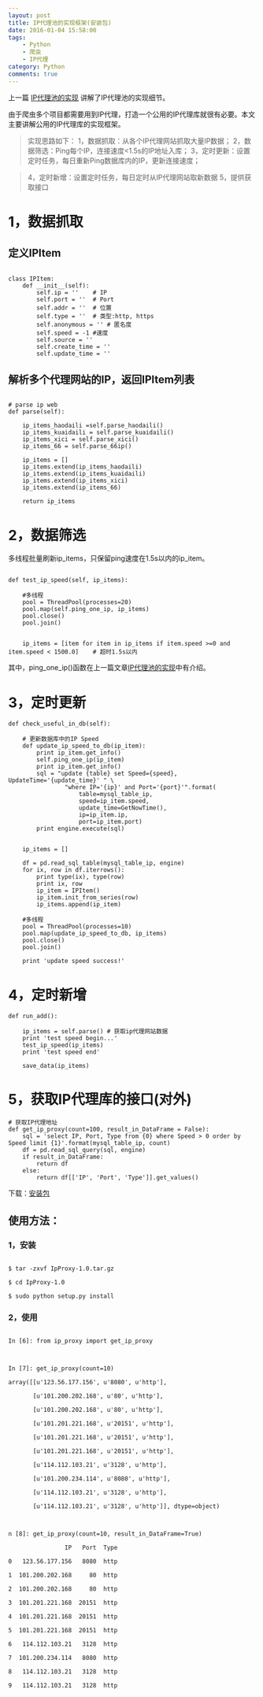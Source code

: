 ```yaml
---
layout: post
title: IP代理池的实现框架(安装包)
date: 2016-01-04 15:58:00
tags: 
	- Python
	- 爬虫 
	- IP代理
category: Python
comments: true
---
```


上一篇 [IP代理池的实现](http://kekefund.com/2015/11/17/pytho-ip-proxy/) 讲解了IP代理池的实现细节。

由于爬虫多个项目都需要用到IP代理，打造一个公用的IP代理库就很有必要。本文主要讲解公用的IP代理库的实现框架。

> 实现思路如下：
> 1，数据抓取：从各个IP代理网站抓取大量IP数据；
> 2，数据筛选：Ping每个IP，连接速度<1.5s的IP地址入库；
> 3，定时更新：设置定时任务，每日重新Ping数据库内的IP，更新连接速度；
<!-- more -->
> 4，定时新增：设置定时任务，每日定时从IP代理网站取新数据
> 5，提供获取接口



# 1，数据抓取

## 定义IPItem

```

class IPItem:
    def __init__(self):
        self.ip = ''    # IP
        self.port = ''  # Port
        self.addr = ''  # 位置
        self.type = ''  # 类型:http, https
        self.anonymous = '' # 匿名度
        self.speed = -1 #速度
        self.source = ''
        self.create_time = ''
        self.update_time = ''
```

## 解析多个代理网站的IP，返回IPItem列表

```

# parse ip web
def parse(self):

    ip_items_haodaili =self.parse_haodaili()
    ip_items_kuaidaili = self.parse_kuaidaili()
    ip_items_xici = self.parse_xici()
    ip_items_66 = self.parse_66ip()

    ip_items = []
    ip_items.extend(ip_items_haodaili)
    ip_items.extend(ip_items_kuaidaili)
    ip_items.extend(ip_items_xici)
    ip_items.extend(ip_items_66)

    return ip_items
```

# 2，数据筛选

多线程批量刷新ip_items，只保留ping速度在1.5s以内的ip_item。

```

def test_ip_speed(self, ip_items):

    #多线程
    pool = ThreadPool(processes=20)
    pool.map(self.ping_one_ip, ip_items)
    pool.close()
    pool.join()

    
    ip_items = [item for item in ip_items if item.speed >=0 and item.speed < 1500.0]    # 超时1.5s以内   
```

其中，ping_one_ip()函数在上一篇文章[IP代理池的实现](http://kekefund.com/2015/11/17/pytho-ip-proxy/)中有介绍。






# 3，定时更新
```
def check_useful_in_db(self):

    # 更新数据库中的IP Speed
    def update_ip_speed_to_db(ip_item):
        print ip_item.get_info()
        self.ping_one_ip(ip_item)
        print ip_item.get_info()
        sql = "update {table} set Speed={speed}, UpdateTime='{update_time}' " \
                "where IP='{ip}' and Port='{port}'".format(
                    table=mysql_table_ip,
                    speed=ip_item.speed,
                    update_time=GetNowTime(),
                    ip=ip_item.ip,
                    port=ip_item.port)
        print engine.execute(sql)


    ip_items = []

    df = pd.read_sql_table(mysql_table_ip, engine)
    for ix, row in df.iterrows():
        print type(ix), type(row)
        print ix, row
        ip_item = IPItem()
        ip_item.init_from_series(row)
        ip_items.append(ip_item)

    #多线程
    pool = ThreadPool(processes=10)
    pool.map(update_ip_speed_to_db, ip_items)
    pool.close()
    pool.join()

    print 'update speed success!'
```

# 4，定时新增
```
def run_add():

    ip_items = self.parse() # 获取ip代理网站数据
    print 'test speed begin...'
    test_ip_speed(ip_items)
    print 'test speed end'

    save_data(ip_items)
```

# 5，获取IP代理库的接口(对外)
```
# 获取IP代理地址
def get_ip_proxy(count=100, result_in_DataFrame = False):
    sql = 'select IP, Port, Type from {0} where Speed > 0 order by Speed limit {1}'.format(mysql_table_ip, count)
    df = pd.read_sql_query(sql, engine)
    if result_in_DataFrame:
        return df
    else:
        return df[['IP', 'Port', 'Type']].get_values()
```

下载：[安装包](http://7xo67b.com1.z0.glb.clouddn.com/IpProxy-1.0.tar.gz)

## 使用方法：

### 1，安装

```

$ tar -zxvf IpProxy-1.0.tar.gz

$ cd IpProxy-1.0

$ sudo python setup.py install

```

### 2，使用

```

In [6]: from ip_proxy import get_ip_proxy



In [7]: get_ip_proxy(count=10)

array([[u'123.56.177.156', u'8080', u'http'],

       [u'101.200.202.168', u'80', u'http'],

       [u'101.200.202.168', u'80', u'http'],

       [u'101.201.221.168', u'20151', u'http'],

       [u'101.201.221.168', u'20151', u'http'],

       [u'101.201.221.168', u'20151', u'http'],

       [u'114.112.103.21', u'3128', u'http'],

       [u'101.200.234.114', u'8080', u'http'],

       [u'114.112.103.21', u'3128', u'http'],

       [u'114.112.103.21', u'3128', u'http']], dtype=object)



n [8]: get_ip_proxy(count=10, result_in_DataFrame=True)

                IP   Port  Type

0   123.56.177.156   8080  http

1  101.200.202.168     80  http

2  101.200.202.168     80  http

3  101.201.221.168  20151  http

4  101.201.221.168  20151  http

5  101.201.221.168  20151  http

6   114.112.103.21   3128  http

7  101.200.234.114   8080  http

8   114.112.103.21   3128  http

9   114.112.103.21   3128  http

```